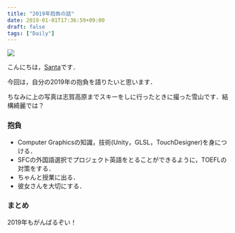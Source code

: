 ```yaml
---
title: "2019年抱負の話"
date: 2019-01-01T17:36:59+09:00
draft: false
tags: ["Daily"]
---
```


<img src='https://lh3.googleusercontent.com/7oSynJ6m3WrDY9WR7a5GsIpo8mdKYX5LQBrYgE0q8K3bw_go7vPMYNs_QWXXLarm9Yfi94KbgszuoM82_9HpWc7lVAB9fQYjhzMtebsrOjRwK_QHd-7MYV6_t7_X67xmJfx0ooJukBk=w2400' />

こんにちは，[Santa](https://twitter.com/santa_sukitoku)です．

今回は，自分の2019年の抱負を語りたいと思います．

ちなみに上の写真は志賀高原までスキーをしに行ったときに撮った雪山です．結構綺麗では？

### 抱負

- Computer Graphicsの知識，技術(Unity，GLSL，TouchDesigner)を身につける．
- SFCの外国語選択でプロジェクト英語をとることができるように，TOEFLの対策をする．
- ちゃんと授業に出る．
- 彼女さんを大切にする．

### まとめ

2019年もがんばるぞい！